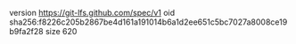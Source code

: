 version https://git-lfs.github.com/spec/v1
oid sha256:f8226c205b2867be4d161a191014b6a1d2ee651c5bc7027a8008ce19b9fa2f28
size 620
